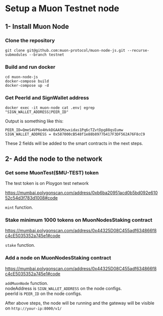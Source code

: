 # Setup a Muon Testnet node


## 1- Install Muon Node

### Clone the repository

```
git clone git@github.com:muon-protocol/muon-node-js.git --recurse-submodules --branch testnet
```

### Build and run docker

```
cd muon-node-js
docker-compose build
docker-compose up -d
```

### Get PeerId and SignWallet address

```
docker exec -it muon-node cat .env| egrep "SIGN_WALLET_ADDRESS|PEER_ID"
```

Output is something like this:

```
PEER_ID=QmeS4VP6o4HvkDGAA5Mzwxidas1Pq6cTZvtDpg88qsEumw
SIGN_WALLET_ADDRESS = 0x587000cB548f1e88b8977b417F3DF562A76F8cC9
```

These 2 fields will be added to the smart contracts in the next steps.

## 2- Add the node to the network

### Get some MuonTest($MU-TEST) token

The test token is on Ploygon test network

https://mumbai.polygonscan.com/address/0xb6ba20951acd0b5bd092e61052c54d3f783d1008#code

```mint``` function.

### Stake minimum 1000 tokens on MuonNodesStaking contract

https://mumbai.polygonscan.com/address/0x44325D08C455adf634866f8c4cE5035352a745e1#code


```stake``` function.

### Add a node on MuonNodesStaking contract

https://mumbai.polygonscan.com/address/0x44325D08C455adf634866f8c4cE5035352a745e1#code

```addMuonNode``` function.  
nodeAddress is ```SIGN_WALLET_ADDRESS``` on the node configs.  
peerId is ```PEER_ID``` on the node configs.



After above steps, the node will be running and the gateway will be visible on `http://your-ip:8000/v1/`
